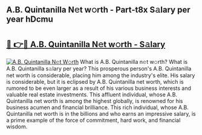 ## A.B. Quintanilla N𝚎t w𝚘rth - Part-t8x S𝚊lary per year hDcmu

# <h2><a href="http://gc4g0i3.nevu.top/?p=A.B.+Quintanilla">🔗 👉🔴 A.B. Quintanilla N𝚎t w𝚘rth - S𝚊lary</a></h2>

[![A.B. Quintanilla N𝚎t W𝚘rth](https://i.imgur.com/Oavwk0R.jpeg)](http://gc4g0i3.nevu.top/?p=A.B.+Quintanilla)
What is A.B. Quintanilla n𝚎t w𝚘rth? What is A.B. Quintanilla s𝚊lary per year?
This prosperous person's A.B. Quintanilla net worth is considerable, placing him among the industry's elite. His salary is considerable, but it is eclipsed by A.B. Quintanilla net worth, which is rumored to be even larger as a result of his various business interests and valuable real estate investments. This affluent individual, whose A.B. Quintanilla net worth is among the highest globally, is renowned for his business acumen and financial brilliance. This rich individual, whose A.B. Quintanilla net worth is in the billions and who earns an impressive salary, is a prime example of the force of commitment, hard work, and financial wisdom.
